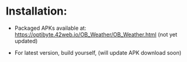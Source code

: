 # Installation:

- Packaged APKs available at:  https://optibyte.42web.io/OB_Weather/OB_Weather.html (not yet updated)

- For latest version, build yourself, (will update APK download soon)